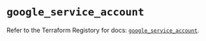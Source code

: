 # `google_service_account`

Refer to the Terraform Registory for docs: [`google_service_account`](https://registry.terraform.io/providers/hashicorp/google-beta/4.74.0/docs/resources/google_service_account).
